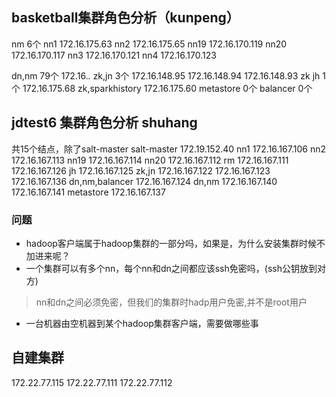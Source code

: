 ## basketball集群角色分析（kunpeng）
nm   6个
nn1  172.16.175.63
nn2  172.16.175.65
nn19 172.16.170.119
nn20 172.16.170.117
nn3  172.16.170.121
nn4	 172.16.170.123

dn,nm 79个  172.16.*.* 
zk,jn 3个	172.16.148.95 172.16.148.94 172.16.148.93
zk jh 1个   172.16.175.68
zk,sparkhistory   172.16.175.60
metastore 0个
balancer 0个
## jdtest6  集群角色分析 shuhang
共15个结点，除了salt-master
salt-master  172.19.152.40
nn1 	172.16.167.106
nn2 	172.16.167.113
nn19 	172.16.167.114
nn20 	172.16.167.112
rm      172.16.167.111 	172.16.167.126
jh      172.16.167.125
zk,jn   172.16.167.122 172.16.167.123 172.16.167.136
dn,nm,balancer 172.16.167.124
dn,nm   172.16.167.140 172.16.167.141
metastore 172.16.167.137

### 问题
- hadoop客户端属于hadoop集群的一部分吗，如果是，为什么安装集群时候不加进来呢？
- 一个集群可以有多个nn，每个nn和dn之间都应该ssh免密吗，(ssh公钥放到对方)
> nn和dn之间必须免密，但我们的集群时hadp用户免密,并不是root用户
- 一台机器由空机器到某个hadoop集群客户端，需要做哪些事




## 自建集群
172.22.77.115
172.22.77.111
172.22.77.112